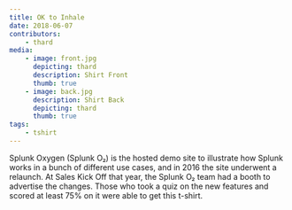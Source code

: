 ```yaml
---
title: OK to Inhale
date: 2018-06-07
contributors:
    - thard
media: 
    - image: front.jpg
      depicting: thard
      description: Shirt Front
      thumb: true
    - image: back.jpg
      description: Shirt Back
      depicting: thard
      thumb: true
tags: 
    - tshirt
---
```

Splunk Oxygen (Splunk O₂) is the hosted demo site to illustrate how Splunk works in a bunch of different use cases, and in 2016 the site underwent a relaunch. At Sales Kick Off that year, the Splunk O₂ team had a booth to advertise the changes. Those who took a quiz on the new features and scored at least 75% on it were able to get this t-shirt.


